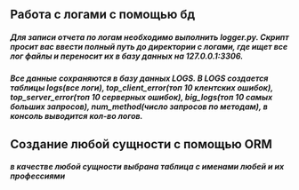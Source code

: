 ## Работа с логами с помощью бд
##### Для записи отчета по логам необходимо выполнить logger.py. Скрипт просит вас ввести полный путь до директории с логами, где ищет все лог файлы и переносит их в базу данных на 127.0.0.1:3306.
##### Все данные сохраняются в базу данных LOGS. В LOGS создается таблицы logs(все логи), top\_client\_error(топ 10 клентских ошибок), top\_server\_error(топ 10 серверных ошибок), big\_logs(топ 10 самых больших запросов),  num\_method(число запросов по методам), в консоль выводится кол-во логов.


## Создание любой сущности с помощью ORM
##### в качестве любой сущности выбрана таблица с именами любей и их профессиями 